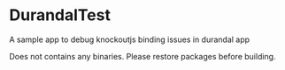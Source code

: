 DurandalTest
============

A sample app to debug knockoutjs binding issues in durandal app


Does not contains any binaries. Please restore packages before building.
